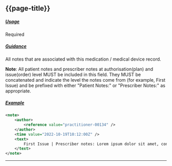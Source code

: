 ## {{page-title}}

<h5><ins>Usage</ins></h5>

<span class="mro-circle required" title="Required"></span> Required


<h5><ins>Guidance</ins></h5>

All notes that are associated with this medication / medical device record.

<div class="nhsd-a-box nhsd-a-box--bg-light-blue nhsd-!t-margin-bottom-6 nhsd-t-body">
    <b>Note</b>: All patient notes and prescriber notes at authorisation(plan) and issue(order) level MUST be included in this field. They MUST be concatenated and indicate the level the notes come from (for example, First Issue) and be prefixed with either "Patient Notes:" or "Prescriber Notes:" as appropriate.
</div>


<h5><ins>Example</ins></h5>

```xml
<note>
    <author>
        <reference value="practitioner-00134" />
    </author>
    <time value="2022-10-19T10:12:00Z" />
    <text>
        First Issue | Prescriber notes: Lorem ipsum dolor sit amet, consectetur adipiscing... | Patient notes: Ut enim ad minim veniam, quis nostrud exercitation...
    </text>
</note>
```

---